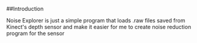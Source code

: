 ##Introduction

Noise Explorer is just a simple program that loads .raw files saved from Kinect's depth sensor and make it easier for me to create noise reduction program for the sensor